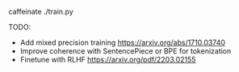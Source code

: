 caffeinate ./train.py

TODO: 
* Add mixed precision training https://arxiv.org/abs/1710.03740
* Improve coherence with SentencePiece or BPE for tokenization
* Finetune with RLHF https://arxiv.org/pdf/2203.02155
